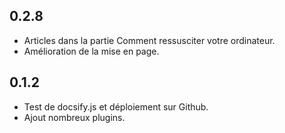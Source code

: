 ## 0.2.8
- Articles dans la partie Comment ressusciter votre ordinateur.
- Amélioration de la mise en page.

## 0.1.2
- Test de docsify.js et déploiement sur Github.
- Ajout nombreux plugins.
